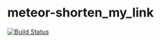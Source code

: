 # meteor-shorten_my_link
[![Build Status](https://travis-ci.org/ashan/meteor-images.svg?branch=master)](https://travis-ci.org/ashan/meteor-images)